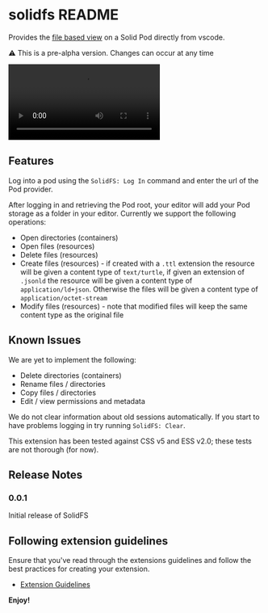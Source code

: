 # solidfs README

Provides the [file based view](https://github.com/solidLabResearch/whatsInAPod) on a Solid Pod directly from vscode.

:warning: This is a pre-alpha version. Changes can occur at any time

![](./usage.webm)

## Features

Log into a pod using the `SolidFS: Log In` command and enter the url of the Pod provider.

After logging in and retrieving the Pod root, your editor will add your Pod storage as a folder in your editor.
Currently we support the following operations:
 - Open directories (containers)
 - Open files (resources)
 - Delete files (resources)
 - Create files (resources) - if created with a `.ttl` extension the resource will be given a content type of `text/turtle`, if given an extension of `.jsonld` the resource will be given a content type of `application/ld+json`. Otherwise the files will be given a content type of `application/octet-stream`
 - Modify files (resources) - note that modified files will keep the same content type as the original file

## Known Issues

We are yet to implement the following:
 - Delete directories (containers)
 - Rename files / directories
 - Copy files / directories
 - Edit / view permissions and metadata

We do not clear information about old sessions automatically. If you start to have problems logging in try running `SolidFS: Clear`.

This extension has been tested against CSS v5 and ESS v2.0; these tests are not thorough (for now).

## Release Notes

### 0.0.1

Initial release of SolidFS


## Following extension guidelines

Ensure that you've read through the extensions guidelines and follow the best practices for creating your extension.

* [Extension Guidelines](https://code.visualstudio.com/api/references/extension-guidelines)

**Enjoy!**
